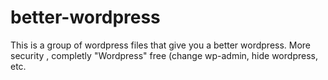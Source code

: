 better-wordpress
================

This is a group of wordpress files that give you a better wordpress. More security , completly "Wordpress" free (change wp-admin, hide wordpress, etc.
